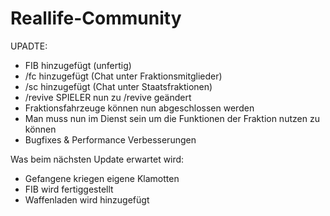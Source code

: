 # Reallife-Community

UPADTE:

- FIB hinzugefügt (unfertig)
- /fc hinzugefügt (Chat unter Fraktionsmitglieder)
- /sc hinzugefügt (Chat unter Staatsfraktionen)
- /revive SPIELER nun zu /revive geändert
- Fraktionsfahrzeuge können nun abgeschlossen werden
- Man muss nun im Dienst sein um die Funktionen der Fraktion nutzen zu können
- Bugfixes & Performance Verbesserungen

Was beim nächsten Update erwartet wird:
- Gefangene kriegen eigene Klamotten
- FIB wird fertiggestellt
- Waffenladen wird hinzugefügt